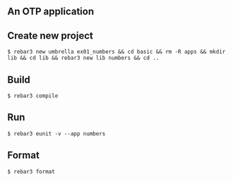 
## An OTP application

Create new project
----	
	$ rebar3 new umbrella ex01_numbers && cd basic && rm -R apps && mkdir lib && cd lib && rebar3 new lib numbers && cd ..

	
	
Build
-----
	$ rebar3 compile

Run
-----
	$ rebar3 eunit -v --app numbers
	
Format
-----
	$ rebar3 format

